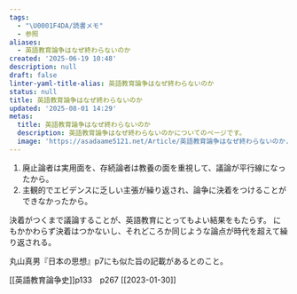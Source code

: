 ```yaml
---
tags:
  - "\U0001F4DA/読書メモ"
  - 参照
aliases:
  - 英語教育論争はなぜ終わらないのか
created: '2025-06-19 10:48'
description: null
draft: false
linter-yaml-title-alias: 英語教育論争はなぜ終わらないのか
status: null
title: 英語教育論争はなぜ終わらないのか
updated: '2025-08-01 14:29'
metas:
  title: 英語教育論争はなぜ終わらないのか
  description: 英語教育論争はなぜ終わらないのかについてのページです。
  image: 'https://asadaame5121.net/Article/英語教育論争はなぜ終わらないのか.png'
---
```

1. 廃止論者は実用面を、存続論者は教養の面を重視して、議論が平行線になったから。 
2. 主観的でエビデンスに乏しい主張が繰り返され、論争に決着をつけることができなかったから。

決着がつくまで議論することが、英語教育にとってもよい結果をもたらす。
にもかかわらず決着はつかないし、それどころか同じような論点が時代を超えて繰り返される。

丸山真男『日本の思想』p7にも似た旨の記載があるとのこと。

[[英語教育論争史]]p133　p267 
[[2023-01-30]]
